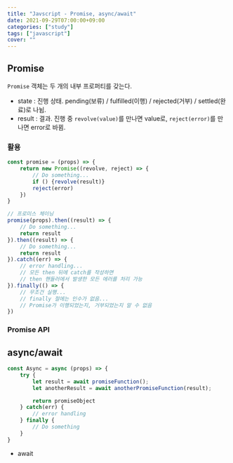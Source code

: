 ```yaml
---
title: "Javscript - Promise, async/await"
date: 2021-09-29T07:00:00+09:00
categories: ["study"]
tags: ["javascript"]
cover: ""
---
```

## Promise
`Promise` 객체는 두 개의 내부 프로퍼티를 갖는다.
- state : 진행 상태. pending(보류) / fulfilled(이행) / rejected(거부) / settled(완료)로 나뉨.
- result : 결과. 진행 중 `revolve(value)`를 만나면 value로, `reject(error)`를 만나면 error로 바뀜.

### 활용
```js
const promise = (props) => {
    return new Promise((revolve, reject) => {
        // Do something...
        if () {revolve(result)}
        reject(error)
    })
}

// 프로미스 체이닝
promise(props).then((result) => {
    // Do something...
    return result
}).then((result) => {
    // Do something...
    return result
}).catch((err) => {
    // error handling...
    // 모든 then 뒤에 catch를 작성하면
    // then 핸들러에서 발생한 모든 에러를 처리 가능
}).finally(() => {
    // 무조건 실행...
    // finally 절에는 인수가 없음...
    // Promise가 이행되었는지, 거부되었는지 알 수 없음
})
```

### Promise API
      

## async/await
```js
const Async = async (props) => {
    try {
        let result = await promiseFunction();
        let anotherResult = await anotherPromiseFunction(result);

        return promiseObject
    } catch(err) {
        // error handling
    } finally {
        // Do something
    }
}
```
- await 